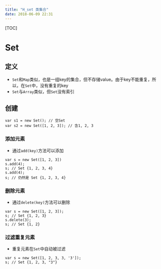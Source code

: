 ```yaml
---
title: "H_set 类集合"
date: 2018-06-09 22:31
---
```


[TOC]



# Set



## 定义

* `Set`和`Map`类似，也是一组key的集合，但不存储value。由于key不能重复，所以，在`Set`中，没有重复的key
* `Set`与`Array`类似，但`Set`没有索引



## 创建 

```
var s1 = new Set(); // 空Set
var s2 = new Set([1, 2, 3]); // 含1, 2, 3
```



### 添加元素

* 通过`add(key)`方法可以添加

```
var s = new Set([1, 2, 3])
s.add(4);
s; // Set {1, 2, 3, 4}
s.add(4);
s; // 仍然是 Set {1, 2, 3, 4}
```



### 删除元素

* 通过`delete(key)`方法可以删除

```
var s = new Set([1, 2, 3]);
s; // Set {1, 2, 3}
s.delete(3);
s; // Set {1, 2}
```

 



### 过滤重复元素

* 重复元素在`Set`中自动被过滤

```
var s = new Set([1, 2, 3, 3, '3']);
s; // Set {1, 2, 3, "3"}
```
